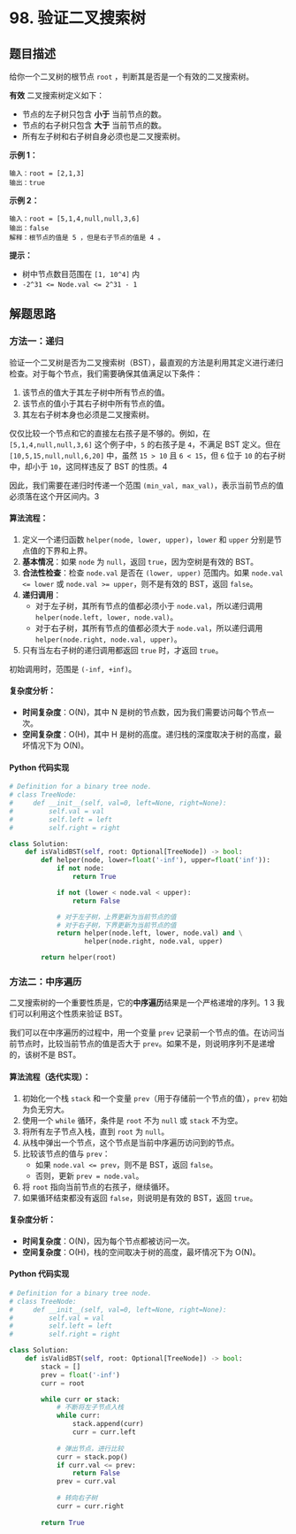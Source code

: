 # 98. 验证二叉搜索树

## 题目描述

给你一个二叉树的根节点 `root` ，判断其是否是一个有效的二叉搜索树。

**有效** 二叉搜索树定义如下：

-   节点的左子树只包含 **小于** 当前节点的数。
-   节点的右子树只包含 **大于** 当前节点的数。
-   所有左子树和右子树自身必须也是二叉搜索树。

**示例 1：**

```
输入：root = [2,1,3]
输出：true
```

**示例 2：**

```
输入：root = [5,1,4,null,null,3,6]
输出：false
解释：根节点的值是 5 ，但是右子节点的值是 4 。
```

**提示：**

-   树中节点数目范围在 `[1, 10^4]` 内
-   `-2^31 <= Node.val <= 2^31 - 1`

## 解题思路

### 方法一：递归

验证一个二叉树是否为二叉搜索树（BST），最直观的方法是利用其定义进行递归检查。对于每个节点，我们需要确保其值满足以下条件：

1.  该节点的值大于其左子树中所有节点的值。
2.  该节点的值小于其右子树中所有节点的值。
3.  其左右子树本身也必须是二叉搜索树。

仅仅比较一个节点和它的直接左右孩子是不够的。例如，在 `[5,1,4,null,null,3,6]` 这个例子中，`5` 的右孩子是 `4`，不满足 BST 定义。但在 `[10,5,15,null,null,6,20]` 中，虽然 `15 > 10` 且 `6 < 15`，但 `6` 位于 `10` 的右子树中，却小于 `10`，这同样违反了 BST 的性质。<mcreference link="https://github.com/youngyangyang04/leetcode-master/blob/master/problems/0098.验证二叉搜索树.md" index="4">4</mcreference>

因此，我们需要在递归时传递一个范围 `(min_val, max_val)`，表示当前节点的值必须落在这个开区间内。<mcreference link="https://github.com/azl397985856/leetcode/blob/master/problems/98.validate-binary-search-tree.md" index="3">3</mcreference>

#### 算法流程：

1.  定义一个递归函数 `helper(node, lower, upper)`，`lower` 和 `upper` 分别是节点值的下界和上界。
2.  **基本情况**：如果 `node` 为 `null`，返回 `true`，因为空树是有效的 BST。
3.  **合法性检查**：检查 `node.val` 是否在 `(lower, upper)` 范围内。如果 `node.val <= lower` 或 `node.val >= upper`，则不是有效的 BST，返回 `false`。
4.  **递归调用**：
    -   对于左子树，其所有节点的值都必须小于 `node.val`，所以递归调用 `helper(node.left, lower, node.val)`。
    -   对于右子树，其所有节点的值都必须大于 `node.val`，所以递归调用 `helper(node.right, node.val, upper)`。
5.  只有当左右子树的递归调用都返回 `true` 时，才返回 `true`。

初始调用时，范围是 `(-inf, +inf)`。

#### 复杂度分析：

-   **时间复杂度**：O(N)，其中 N 是树的节点数，因为我们需要访问每个节点一次。
-   **空间复杂度**：O(H)，其中 H 是树的高度。递归栈的深度取决于树的高度，最坏情况下为 O(N)。

#### Python 代码实现

```python
# Definition for a binary tree node.
# class TreeNode:
#     def __init__(self, val=0, left=None, right=None):
#         self.val = val
#         self.left = left
#         self.right = right

class Solution:
    def isValidBST(self, root: Optional[TreeNode]) -> bool:
        def helper(node, lower=float('-inf'), upper=float('inf')):
            if not node:
                return True

            if not (lower < node.val < upper):
                return False

            # 对于左子树，上界更新为当前节点的值
            # 对于右子树，下界更新为当前节点的值
            return helper(node.left, lower, node.val) and \
                   helper(node.right, node.val, upper)

        return helper(root)
```

### 方法二：中序遍历

二叉搜索树的一个重要性质是，它的**中序遍历**结果是一个严格递增的序列。<mcreference link="https://blog.csdn.net/weixin_45295612/article/details/125029501" index="1">1</mcreference> <mcreference link="https://github.com/azl397985856/leetcode/blob/master/problems/98.validate-binary-search-tree.md" index="3">3</mcreference> 我们可以利用这个性质来验证 BST。

我们可以在中序遍历的过程中，用一个变量 `prev` 记录前一个节点的值。在访问当前节点时，比较当前节点的值是否大于 `prev`。如果不是，则说明序列不是递增的，该树不是 BST。

#### 算法流程（迭代实现）：

1.  初始化一个栈 `stack` 和一个变量 `prev`（用于存储前一个节点的值），`prev` 初始为负无穷大。
2.  使用一个 `while` 循环，条件是 `root` 不为 `null` 或 `stack` 不为空。
3.  将所有左子节点入栈，直到 `root` 为 `null`。
4.  从栈中弹出一个节点，这个节点是当前中序遍历访问到的节点。
5.  比较该节点的值与 `prev`：
    -   如果 `node.val <= prev`，则不是 BST，返回 `false`。
    -   否则，更新 `prev = node.val`。
6.  将 `root` 指向当前节点的右孩子，继续循环。
7.  如果循环结束都没有返回 `false`，则说明是有效的 BST，返回 `true`。

#### 复杂度分析：

-   **时间复杂度**：O(N)，因为每个节点都被访问一次。
-   **空间复杂度**：O(H)，栈的空间取决于树的高度，最坏情况下为 O(N)。

#### Python 代码实现

```python
# Definition for a binary tree node.
# class TreeNode:
#     def __init__(self, val=0, left=None, right=None):
#         self.val = val
#         self.left = left
#         self.right = right

class Solution:
    def isValidBST(self, root: Optional[TreeNode]) -> bool:
        stack = []
        prev = float('-inf')
        curr = root

        while curr or stack:
            # 不断将左子节点入栈
            while curr:
                stack.append(curr)
                curr = curr.left
            
            # 弹出节点，进行比较
            curr = stack.pop()
            if curr.val <= prev:
                return False
            prev = curr.val
            
            # 转向右子树
            curr = curr.right
            
        return True
```